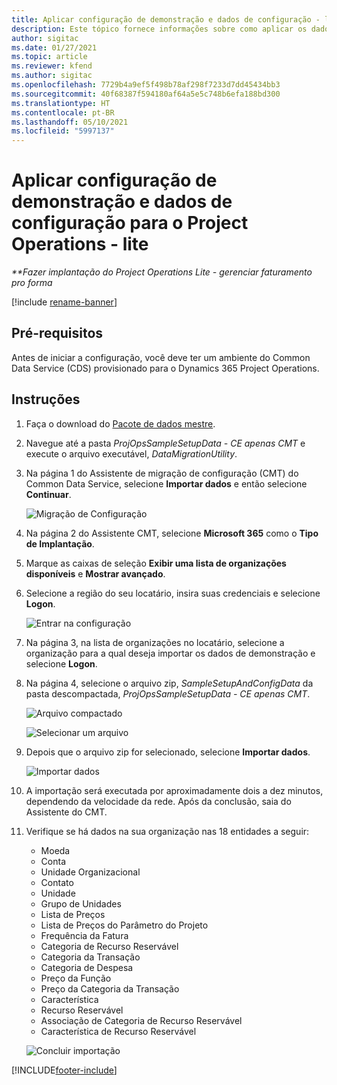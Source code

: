 ```yaml
---
title: Aplicar configuração de demonstração e dados de configuração - lite
description: Este tópico fornece informações sobre como aplicar os dados de configuração e instalação de demonstração para Project Operations.
author: sigitac
ms.date: 01/27/2021
ms.topic: article
ms.reviewer: kfend
ms.author: sigitac
ms.openlocfilehash: 7729b4a9ef5f498b78af298f7233d7dd45434bb3
ms.sourcegitcommit: 40f68387f594180af64a5e5c748b6efa188bd300
ms.translationtype: HT
ms.contentlocale: pt-BR
ms.lasthandoff: 05/10/2021
ms.locfileid: "5997137"
---
```

# <a name="apply-demo-setup-and-configuration-data-for-project-operations---lite"></a>Aplicar configuração de demonstração e dados de configuração para o Project Operations - lite 

_**Fazer implantação do Project Operations Lite - gerenciar faturamento pro forma_

[!include [rename-banner](~/includes/cc-data-platform-banner.md)]

## <a name="prerequisites"></a>Pré-requisitos

Antes de iniciar a configuração, você deve ter um ambiente do Common Data Service (CDS) provisionado para o Dynamics 365 Project Operations.


## <a name="instructions"></a>Instruções

1. Faça o download do [Pacote de dados mestre](https://download.microsoft.com/download/3/4/1/341bf279-a64f-4baa-af31-ce624859b518/ProjOpsSampleSetupData-%20CE%20only.zip). 
2. Navegue até a pasta *ProjOpsSampleSetupData - CE apenas CMT* e execute o arquivo executável, *DataMigrationUtility*.
3. Na página 1 do Assistente de migração de configuração (CMT) do Common Data Service, selecione **Importar dados** e então selecione **Continuar**.

    ![Migração de Configuração](./media/1ConfigurationMigration.png)

4. Na página 2 do Assistente CMT, selecione **Microsoft 365** como o **Tipo de Implantação**.
5. Marque as caixas de seleção **Exibir uma lista de organizações disponíveis** e **Mostrar avançado**.
6. Selecione a região do seu locatário, insira suas credenciais e selecione **Logon**.

   ![Entrar na configuração](./media/2ConfigurationSignin.png)

7. Na página 3, na lista de organizações no locatário, selecione a organização para a qual deseja importar os dados de demonstração e selecione **Logon**.
8. Na página 4, selecione o arquivo zip, *SampleSetupAndConfigData* da pasta descompactada, *ProjOpsSampleSetupData - CE apenas CMT*.

   ![Arquivo compactado](./media/3ZipFile.png)

   ![Selecionar um arquivo](./media/4SelectAFile.png)

9. Depois que o arquivo zip for selecionado, selecione **Importar dados**.

   ![Importar dados](./media/5ImportData.png)

10. A importação será executada por aproximadamente dois a dez minutos, dependendo da velocidade da rede. Após da conclusão, saia do Assistente do CMT. 
11. Verifique se há dados na sua organização nas 18 entidades a seguir:

    -   Moeda
    -   Conta
    -   Unidade Organizacional
    -   Contato
    -   Unidade
    -   Grupo de Unidades
    -   Lista de Preços
    -   Lista de Preços do Parâmetro do Projeto 
    -   Frequência da Fatura
    -   Categoria de Recurso Reservável
    -   Categoria da Transação
    -   Categoria de Despesa
    -   Preço da Função
    -   Preço da Categoria da Transação
    -   Característica
    -   Recurso Reservável
    -   Associação de Categoria de Recurso Reservável
    -   Característica de Recurso Reservável

    ![Concluir importação](./media/6CompleteImport.png)


[!INCLUDE[footer-include](../includes/footer-banner.md)]
